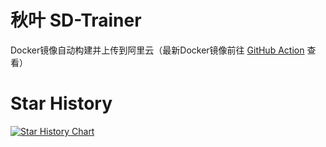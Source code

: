 # 秋叶 SD-Trainer
Docker镜像自动构建并上传到阿里云（最新Docker镜像前往 [GitHub Action](https://github.com/IAMJOYBO/lora-scripts/actions) 查看）

# Star History

[![Star History Chart](https://api.star-history.com/svg?repos=IAMJOYBO/ktransformers&type=Date)](https://www.star-history.com/#IAMJOYBO/ktransformers&Date)
